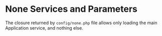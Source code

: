 <!-- markdownlint-disable MD013 -->
# None Services and Parameters

The closure returned by `config/none.php` file allows only loading the main Application service, and nothing else.
